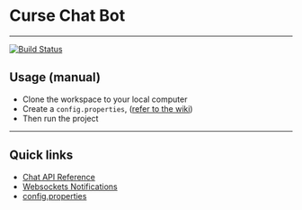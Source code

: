# Curse Chat Bot

---

[![Build Status](http://tabpixels.tech:8080/job/CurseBot/badge/icon)](http://tabpixels.tech:8080/job/CurseBot/)

## Usage (manual)

* Clone the workspace to your local computer
* Create a `config.properties`, ([refer to the wiki](https://github.com/urielsalis/CurseBot2/wiki/config.properties))
* Then run the project

---

## Quick links

* [Chat API Reference](https://github.com/urielsalis/CurseBot2/wiki/Chat-API-Reference)
* [Websockets Notifications](https://github.com/urielsalis/CurseBot2/wiki/Web-Sockets)
* [config.properties](https://github.com/urielsalis/CurseBot2/wiki/config.properties)
